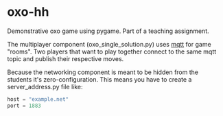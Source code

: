# oxo-hh

Demonstrative oxo game using pygame.
Part of a teaching assignment.

The multiplayer component (oxo_single_solution.py) uses [mqtt](https://en.wikipedia.org/wiki/MQTT) for game "rooms".
Two players that want to play together connect to the same mqtt topic and publish their respective moves.

Because the networking component is meant to be hidden from the students it's zero-configuration.
This means you have to create a server_address.py file like:
```python
host = "example.net"
port = 1883
```
